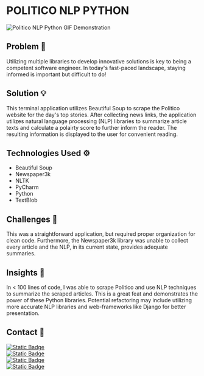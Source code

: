 # POLITICO NLP PYTHON

![Politico NLP Python GIF Demonstration](https://github.com/smhussain5/Politico-NLP-Python/blob/main/POLITICO_NLP_PYTHON.gif?raw=true)

## Problem 🤔

Utilizing multiple libraries to develop innovative solutions is key to being a competent software engineer. In today's fast-paced landscape, staying informed is important but difficult to do!

## Solution 💡

This terminal application utilizes Beautiful Soup to scrape the Politico website for the day's top stories. After collecting news links, the application utilizes natural language processing (NLP) libraries to summarize article texts and calculate a polairty score to further inform the reader. The resulting information is displayed to the user for convenient reading.

## Technologies Used ⚙

- Beautiful Soup
- Newspaper3k
- NLTK
- PyCharm
- Python
- TextBlob

## Challenges 💢

This was a straightforward application, but required proper organization for clean code. Furthermore, the Newspaper3k library was unable to collect every article and the NLP, in its current state, provides adequate summaries.

## Insights 💭

In < 100 lines of code, I was able to scrape Politico and use NLP techniques to summarize the scraped articles. This is a great feat and demonstrates the power of these Python libraries. Potential refactoring may include utilizing more accurate NLP libraries and web-frameworks like Django for better presentation.

## Contact 📲

[![Static Badge](https://img.shields.io/badge/Send%20me%20an%20email-212121?style=flat-square&logo=gmail&logoColor=EA4335)](mailto:shababhussain525@gmail.com?)<br>
[![Static Badge](https://img.shields.io/badge/Connect_with_me_on_LinkedIn-212121?style=flat-square&logo=linkedin&logoColor=0A66C2)](https://www.linkedin.com/in/shabab-h)<br>
[![Static Badge](https://img.shields.io/badge/Follow_me_on_Twitter-212121?style=flat-square&logo=twitter&logoColor=1D9BF0)](https://twitter.com/shussain_5)<br>
[![Static Badge](https://img.shields.io/badge/Follow_me_on_GitHub-212121?style=flat-square&logo=github&logoColor=FAFAFA)](https://github.com/smhussain5)<br>
